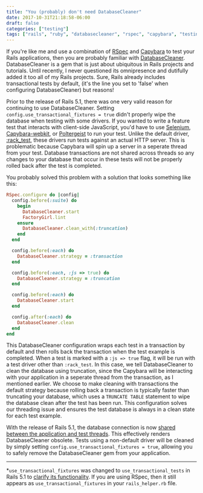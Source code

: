 ```yaml
---
title: "You (probably) don't need DatabaseCleaner"
date: 2017-10-31T21:18:58-06:00
draft: false
categories: ["testing"]
tags: ["rails", "ruby", "databasecleaner", "rspec", "capybara", "testing", "tdd"]
---
```



If you're like me and use a combination of [RSpec](https://github.com/rspec/rspec-rails) and [Capybara](https://github.com/teamcapybara/capybara) to test your Rails applications, then you are probably familiar with [DatabaseCleaner](https://github.com/DatabaseCleaner/database_cleaner). DatabaseCleaner is a gem that is just about ubiquitous in Rails projects and tutorials. Until recently, I never questioned its omnipresence and dutifully added it too all of my Rails projects. Sure, Rails already includes transactional tests by default, (it's the line you set to 'false' when configuring DatabaseCleaner) but reasons!

Prior to the release of Rails 5.1, there was one very valid reason for continuing to use DatabaseCleaner. Setting `config.use_transactional_fixtures = true` didn't properly wipe the database when testing with some drivers. If you wanted to write a feature test that interacts with client-side JavaScript, you'd have to use [Selenium](https://github.com/SeleniumHQ/selenium), [Capybara-webkit](https://github.com/thoughtbot/capybara-webkit), or [Poltergeist](https://github.com/teampoltergeist/poltergeist) to run your test. Unlike the default driver, [:rack_test](https://github.com/rack-test/rack-test), these drivers run tests against an actual HTTP server. This is problematic because Capybara will spin up a server in a seperate thread from your test. Database transactions are not shared across threads so any changes to your database that occur in these tests will not be properly rolled back after the test is completed.

You probably solved this problem with a solution that looks something like this:

```ruby
RSpec.configure do |config|
  config.before(:suite) do
    begin
      DatabaseCleaner.start
      FactoryGirl.lint
    ensure
      DatabaseCleaner.clean_with(:truncation)
    end
  end

  config.before(:each) do
    DatabaseCleaner.strategy = :transaction
  end

  config.before(:each, :js => true) do
    DatabaseCleaner.strategy = :truncation
  end

  config.before(:each) do
    DatabaseCleaner.start
  end

  config.after(:each) do
    DatabaseCleaner.clean
  end
end
```

This DatabaseCleaner configuration wraps each test in a transaction by default and then rolls back the transaction when the test example is completed. When a test is marked with a `:js => true` flag, it will be run with a test driver other than `:rack_test`. In this case, we tell DatabaseCleaner to clean the database using truncation, since the Capybara will be interacting with your application in a seperate thread from the transaction, as I mentioned earlier. We choose to make cleaning with transactions the default strategy because rolling back a transaction is typically faster than truncating your database, which uses a `TRUNCATE TABLE` statement to wipe the database clean after the test has been run. This configuration solves our threading issue and ensures the test database is always in a clean state for each test example.


With the release of Rails 5.1, the database connection is now [shared between the application and test threads](https://github.com/rails/rails/pull/28083). This effectively renders DatabaseCleaner obsolete. Tests using a non-default driver will be cleaned by simply setting `config.use_transactional_fixtures = true`, allowing you to safely remove the DatabaseCleaner gem from your application.

---

*`use_transactional_fixtures` was changed to `use_transactional_tests` in Rails 5.1 to [clarify its functionality](https://blog.bigbinary.com/2016/05/26/rails-5-renamed-transactional-fixtures-to-transactional-tests.html). If you are using RSpec, then it still appears as `use_transactional_fixtures` in your `rails_helper.rb` file.
